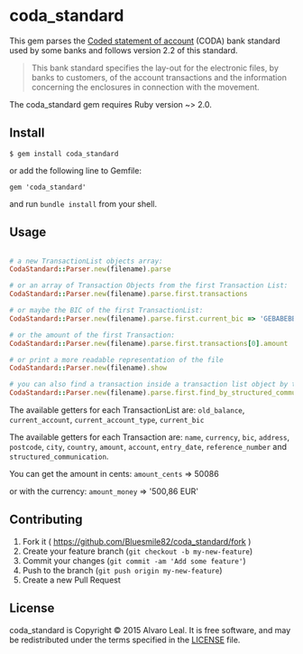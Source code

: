 # coda_standard

This gem parses the [Coded statement of account](https://www.febelfin.be/sites/default/files/files/Standard-CODA-22-EN.pdf) (CODA) bank standard used by some  banks and follows version 2.2 of this standard.

> This bank standard specifies the lay-out for the electronic files, by banks to customers, of the account transactions and the information concerning the enclosures in connection with the movement.

The coda_standard gem requires Ruby version ~> 2.0.

## Install

    $ gem install coda_standard

or add the following line to Gemfile:

```
gem 'coda_standard'
```

and run `bundle install` from your shell.

## Usage

```ruby

# a new TransactionList objects array:
CodaStandard::Parser.new(filename).parse

# or an array of Transaction Objects from the first Transaction List:
CodaStandard::Parser.new(filename).parse.first.transactions

# or maybe the BIC of the first TransactionList:
CodaStandard::Parser.new(filename).parse.first.current_bic => 'GEBABEBB'

# or the amount of the first Transaction:
CodaStandard::Parser.new(filename).parse.first.transactions[0].amount

# or print a more readable representation of the file
CodaStandard::Parser.new(filename).show

# you can also find a transaction inside a transaction list object by the structured communication number
CodaStandard::Parser.new(filename).parse.first.find_by_structured_communication('100000001234')
```
The available getters for each TransactionList are: `old_balance`, `current_account`, `current_account_type`, `current_bic`

The available getters for each Transaction are: `name`, `currency`, `bic`, `address`, `postcode`, `city`, `country`, `amount`, `account`, `entry_date`, `reference_number` and `structured_communication`.

You can get the amount in cents: `amount_cents` => 50086

or with the currency: `amount_money` => '500,86 EUR'

## Contributing

1. Fork it ( https://github.com/Bluesmile82/coda_standard/fork )
2. Create your feature branch (`git checkout -b my-new-feature`)
3. Commit your changes (`git commit -am 'Add some feature'`)
4. Push to the branch (`git push origin my-new-feature`)
5. Create a new Pull Request

## License

coda_standard is Copyright © 2015 Alvaro Leal. It is free software, and may be redistributed under the terms specified in the [LICENSE](LICENSE) file.
